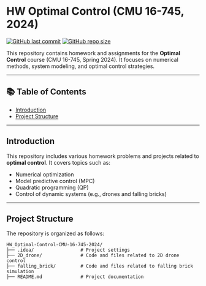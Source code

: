 # HW Optimal Control (CMU 16-745, 2024)

[![GitHub last commit](https://img.shields.io/github/last-commit/CortexSphere/HW_Optimal-Control-CMU-16-745-2024)](https://github.com/CortexSphere/HW_Optimal-Control-CMU-16-745-2024/commits/main)
[![GitHub repo size](https://img.shields.io/github/repo-size/CortexSphere/HW_Optimal-Control-CMU-16-745-2024)](https://github.com/CortexSphere/HW_Optimal-Control-CMU-16-745-2024)

This repository contains homework and assignments for the **Optimal Control** course (CMU 16-745, Spring 2024). It focuses on numerical methods, system modeling, and optimal control strategies.

---

## 📚 Table of Contents

- [Introduction](#introduction)
- [Project Structure](#project-structure)
---

## Introduction

This repository includes various homework problems and projects related to **optimal control**. It covers topics such as:
- Numerical optimization
- Model predictive control (MPC)
- Quadratic programming (QP)
- Control of dynamic systems (e.g., drones and falling bricks)

---

## Project Structure

The repository is organized as follows:

```plaintext
HW_Optimal-Control-CMU-16-745-2024/
├── .idea/                 # Project settings
├── 2D_drone/              # Code and files related to 2D drone control
├── falling_brick/         # Code and files related to falling brick simulation
├── README.md              # Project documentation
